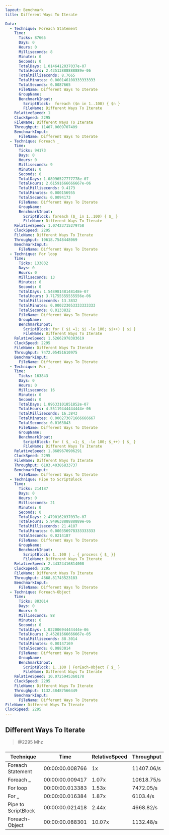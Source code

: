 ```yaml
---
layout: Benchmark
title: Different Ways To Iterate

Data: 
  - Technique: Foreach Statement
    Time: 
      Ticks: 87665
      Days: 0
      Hours: 0
      Milliseconds: 8
      Minutes: 0
      Seconds: 0
      TotalDays: 1.0146412037037e-07
      TotalHours: 2.43513888888889e-06
      TotalMilliseconds: 8.7665
      TotalMinutes: 0.000146108333333333
      TotalSeconds: 0.0087665
      FileName: Different Ways To Iterate
      GroupName: 
      BenchmarkInput: 
        ScriptBlock:  foreach ($n in 1..100) { $n }
        FileName: Different Ways To Iterate
    RelativeSpeed: 1
    ClockSpeed: 2295
    FileName: Different Ways To Iterate
    Throughput: 11407.0609707409
    BenchmarkInput: 
      FileName: Different Ways To Iterate
  - Technique: Foreach _
    Time: 
      Ticks: 94173
      Days: 0
      Hours: 0
      Milliseconds: 9
      Minutes: 0
      Seconds: 0
      TotalDays: 1.08996527777778e-07
      TotalHours: 2.61591666666667e-06
      TotalMilliseconds: 9.4173
      TotalMinutes: 0.000156955
      TotalSeconds: 0.0094173
      FileName: Different Ways To Iterate
      GroupName: 
      BenchmarkInput: 
        ScriptBlock: foreach ($_ in 1..100) { $_ }
        FileName: Different Ways To Iterate
    RelativeSpeed: 1.07423715279758
    ClockSpeed: 2295
    FileName: Different Ways To Iterate
    Throughput: 10618.7548448069
    BenchmarkInput: 
      FileName: Different Ways To Iterate
  - Technique: For loop
    Time: 
      Ticks: 133832
      Days: 0
      Hours: 0
      Milliseconds: 13
      Minutes: 0
      Seconds: 0
      TotalDays: 1.54898148148148e-07
      TotalHours: 3.71755555555556e-06
      TotalMilliseconds: 13.3832
      TotalMinutes: 0.000223053333333333
      TotalSeconds: 0.0133832
      FileName: Different Ways To Iterate
      GroupName: 
      BenchmarkInput: 
        ScriptBlock: for ( $i =1; $i -le 100; $i++) { $i } 
        FileName: Different Ways To Iterate
    RelativeSpeed: 1.52662978383619
    ClockSpeed: 2295
    FileName: Different Ways To Iterate
    Throughput: 7472.05451610975
    BenchmarkInput: 
      FileName: Different Ways To Iterate
  - Technique: For _
    Time: 
      Ticks: 163843
      Days: 0
      Hours: 0
      Milliseconds: 16
      Minutes: 0
      Seconds: 0
      TotalDays: 1.89633101851852e-07
      TotalHours: 4.55119444444444e-06
      TotalMilliseconds: 16.3843
      TotalMinutes: 0.000273071666666667
      TotalSeconds: 0.0163843
      FileName: Different Ways To Iterate
      GroupName: 
      BenchmarkInput: 
        ScriptBlock: for ( $_ =1; $_ -le 100; $_++) { $_ } 
        FileName: Different Ways To Iterate
    RelativeSpeed: 1.8689670906291
    ClockSpeed: 2295
    FileName: Different Ways To Iterate
    Throughput: 6103.40386833737
    BenchmarkInput: 
      FileName: Different Ways To Iterate
  - Technique: Pipe to ScriptBlock
    Time: 
      Ticks: 214187
      Days: 0
      Hours: 0
      Milliseconds: 21
      Minutes: 0
      Seconds: 0
      TotalDays: 2.4790162037037e-07
      TotalHours: 5.94963888888889e-06
      TotalMilliseconds: 21.4187
      TotalMinutes: 0.000356978333333333
      TotalSeconds: 0.0214187
      FileName: Different Ways To Iterate
      GroupName: 
      BenchmarkInput: 
        ScriptBlock: 1..100 | . { process { $_ }}
        FileName: Different Ways To Iterate
    RelativeSpeed: 2.44324416814008
    ClockSpeed: 2295
    FileName: Different Ways To Iterate
    Throughput: 4668.81743523183
    BenchmarkInput: 
      FileName: Different Ways To Iterate
  - Technique: Foreach-Object
    Time: 
      Ticks: 883014
      Days: 0
      Hours: 0
      Milliseconds: 88
      Minutes: 0
      Seconds: 0
      TotalDays: 1.02200694444444e-06
      TotalHours: 2.45281666666667e-05
      TotalMilliseconds: 88.3014
      TotalMinutes: 0.00147169
      TotalSeconds: 0.0883014
      FileName: Different Ways To Iterate
      GroupName: 
      BenchmarkInput: 
        ScriptBlock: 1..100 | ForEach-Object { $_ }
        FileName: Different Ways To Iterate
    RelativeSpeed: 10.0725945360178
    ClockSpeed: 2295
    FileName: Different Ways To Iterate
    Throughput: 1132.48487566449
    BenchmarkInput: 
      FileName: Different Ways To Iterate
FileName: Different Ways To Iterate
ClockSpeed: 2295
---
```

Different Ways To Iterate
-------------------------
> @2295 Mhz


### 


|Technique          |Time           |RelativeSpeed|Throughput|
|-------------------|---------------|-------------|----------|
|Foreach Statement  |00:00:00.008766|1x           |11407.06/s|
|Foreach _          |00:00:00.009417|1.07x        |10618.75/s|
|For loop           |00:00:00.013383|1.53x        |7472.05/s |
|For _              |00:00:00.016384|1.87x        |6103.4/s  |
|Pipe to ScriptBlock|00:00:00.021418|2.44x        |4668.82/s |
|Foreach-Object     |00:00:00.088301|10.07x       |1132.48/s |
